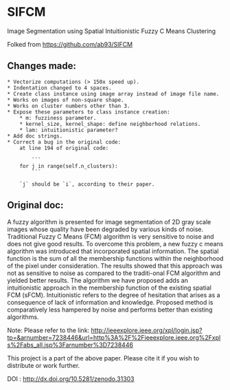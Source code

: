 # SIFCM
Image Segmentation using Spatial Intuitionistic Fuzzy C Means Clustering

Folked from https://github.com/ab93/SIFCM

## Changes made:

    * Vectorize computations (> 150x speed up).
    * Indentation changed to 4 spaces.
    * Create class instance using image array instead of image file name.
    * Works on images of non-square shape.
    * Works on cluster numbers other than 3.
    * Expose these parameters to class instance creation:
        * m: fuzziness parameter.
        * kernel_size, kernel_shape: define neighborhood relations.
        * lam: intuitionistic parameter?
    * Add doc strings.
    * Correct a bug in the original code:
        at line 194 of original code:

            ```
	    for j in range(self.n_clusters):
            ```

        `j` should be `i`, according to their paper.


## Original doc:


A fuzzy algorithm is presented for image segmentation of 2D gray scale images whose quality have been degraded by various kinds of noise. Traditional Fuzzy C Means (FCM) algorithm is very sensitive to noise and does not give good results. To overcome this problem, a new fuzzy c means algorithm was introduced that incorporated spatial information. The spatial function is the sum of all the membership functions within the neighborhood of the pixel
under consideration. The results showed that this approach was not as sensitive to noise as compared to the traditi-onal FCM algorithm and yielded better results. The algorithm we have proposed adds an intuitionistic approach in the membership function of the existing spatial FCM (sFCM). Intuitionistic refers to the degree of hesitation that arises as a consequence of lack of information and knowledge. Proposed method is comparatively less hampered by noise and performs better than existing algorithms.

Note:
Please refer to the link: http://ieeexplore.ieee.org/xpl/login.jsp?tp=&arnumber=7238446&url=http%3A%2F%2Fieeexplore.ieee.org%2Fxpls%2Fabs_all.jsp%3Farnumber%3D7238446

This project is a part of the above paper. Please cite it if you wish to distribute or work further.

DOI : http://dx.doi.org/10.5281/zenodo.31303

